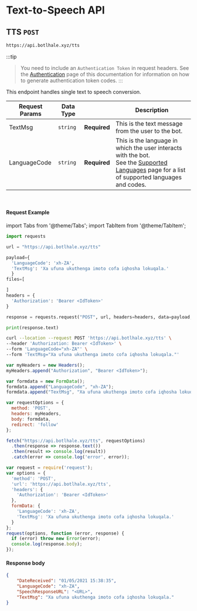 # Text-to-Speech API
## TTS `POST`

```bash
https://api.botlhale.xyz/tts
```
:::tip
> You need to include an `Authentication Token` in request headers. See the [Authentication](../1%20-%20Authentication.md#generate-a-bearer-token-post) page of this documentation for information on how to generate authentication token codes.
:::

This endpoint handles single text to speech conversion.

Request Params |Data Type | |Description |
| ------------- | ------------- | ------------- | ------------- |
| TextMsg  | `string` |**Required** | This is the text message from the user to the bot.| 
| LanguageCode  | `string` | **Required** | This is the language in which the user interacts with the bot. <br/>See the [Supported Languages](2%20-%20Languages.md) page for a list of supported languages and codes. |


<br />

#### Request Example

import Tabs from '@theme/Tabs';
import TabItem from '@theme/TabItem';

<Tabs>
<TabItem value="py" label="Python" default>

```python 
import requests

url = "https://api.botlhale.xyz/tts"

payload={
  'LanguageCode': 'xh-ZA',
  'TextMsg': 'Xa ufuna ukuthenga imoto cofa iqhosha lokuqala.'
  }
files=[

]
headers = {
  'Authorization': 'Bearer <IdToken>'
}

response = requests.request("POST", url, headers=headers, data=payload, files=files)

print(response.text)
```

</TabItem>
<TabItem value="bash" label="Bash">


```bash 
curl --location --request POST 'https://api.botlhale.xyz/tts' \
--header 'Authorization: Bearer <IdToken>' \
--form 'LanguageCode="xh-ZA"' \
--form 'TextMsg="Xa ufuna ukuthenga imoto cofa iqhosha lokuqala."'
```

</TabItem>
<TabItem value="js" label="JavaScript">

```javascript 
var myHeaders = new Headers();
myHeaders.append("Authorization", "Bearer <IdToken>");

var formdata = new FormData();
formdata.append("LanguageCode", "xh-ZA");
formdata.append("TextMsg", "Xa ufuna ukuthenga imoto cofa iqhosha lokuqala.");

var requestOptions = {
  method: 'POST',
  headers: myHeaders,
  body: formdata,
  redirect: 'follow'
};

fetch("https://api.botlhale.xyz/tts", requestOptions)
  .then(response => response.text())
  .then(result => console.log(result))
  .catch(error => console.log('error', error));
```

</TabItem>
<TabItem value="nodejs" label="NodeJs - Request">

```js
var request = require('request');
var options = {
  'method': 'POST',
  'url': 'https://api.botlhale.xyz/tts',
  'headers': {
    'Authorization': 'Bearer <IdToken>'
  },
  formData: {
    'LanguageCode': 'xh-ZA',
    'TextMsg': 'Xa ufuna ukuthenga imoto cofa iqhosha lokuqala.'
  }
};
request(options, function (error, response) {
  if (error) throw new Error(error);
  console.log(response.body);
});
```

</TabItem>
</Tabs>

#### Response body
```json
{
    "DateReceived": "01/05/2021 15:38:35",
    "LanguageCode": "xh-ZA",
    "SpeechResponseURL": "<URL>",
    "TextMsg": "Xa ufuna ukuthenga imoto cofa iqhosha lokuqala."
}
```
